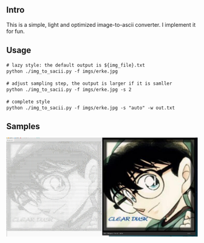 ## Intro
This is a simple, light and optimized image-to-ascii converter. I implement it for fun.

## Usage

```
# lazy style: the default output is ${img_file}.txt
python ./img_to_sacii.py -f imgs/erke.jpg

# adjust sampling step, the output is larger if it is samller
python ./img_to_sacii.py -f imgs/erke.jpg -s 2

# complete style
python ./img_to_sacii.py -f imgs/erke.jpg -s "auto" -w out.txt
```

## Samples
<p align="center">
    <img src="imgs/kenan_screen.jpg", width="600px">
</p>
